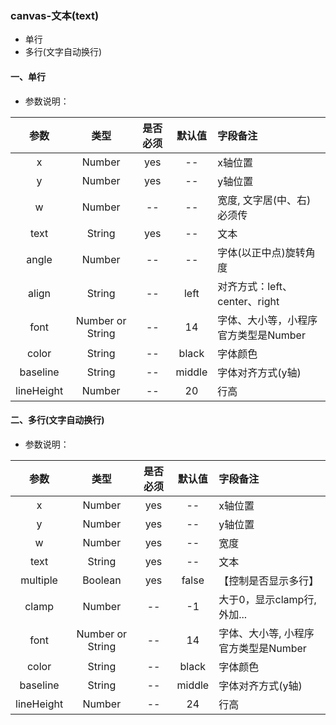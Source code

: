 ### canvas-文本(text)
+ 单行
+ 多行(文字自动换行)

#### 一、单行

+ 参数说明： 

| 参数 | 类型 | 是否必须 | 默认值 | 字段备注 |
| :----: | :----: | :----: | :----: | :---- |
| x | Number | yes | -- | x轴位置 |
| y | Number | yes | -- | y轴位置 |
| w | Number | -- | -- | 宽度, 文字居(中、右)必须传 |
| text | String | yes | -- | 文本 |
| angle | Number | -- | -- | 字体(以正中点)旋转角度 |
| align | String | -- | left | 对齐方式：left、center、right |
| font | Number or String | -- | 14 | 字体、大小等，小程序官方类型是Number |
| color | String | -- | black | 字体颜色 |
| baseline | String | -- | middle | 字体对齐方式(y轴) |
| lineHeight | Number | -- | 20 | 行高 |

#### 二、多行(文字自动换行)

+ 参数说明： 

| 参数 | 类型 | 是否必须 | 默认值 | 字段备注 |
| :----: | :----: | :----: | :----: | :---- |
| x | Number | yes | -- | x轴位置 |
| y | Number | yes | -- | y轴位置 |
| w | Number | yes | -- | 宽度 |
| text | String | yes | -- | 文本 |
| multiple | Boolean | yes | false | 【控制是否显示多行】 |
| clamp | Number | -- | -1 | 大于0，显示clamp行,外加... |
| font | Number or String | -- | 14 | 字体、大小等, 小程序官方类型是Number |
| color | String | -- | black | 字体颜色 |
| baseline | String | -- | middle | 字体对齐方式(y轴) |
| lineHeight | Number | -- | 24 | 行高 |
